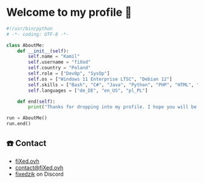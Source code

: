 # Welcome to my profile 👋

```python
#!/usr/bin/python
# -*- coding: UTF-8 -*-

class AboutMe:
    def __init__(self):
        self.name = "Kamil"
        self.username = "fiXed"
        self.country = "Poland"
        self.role = ["DevOp", "SysOp"]
        self.os = ["Windows 11 Enterprise LTSC", "Debian 12"]
        self.skills = ["Bash", "C#", "Java", "Python", "PHP", "HTML", "CSS", "JS", "NodeJS", "jQuery", "TailwindCSS", "Bootstrap", "ExpressJS"]
        self.languages = ["de_DE", "en_US", "pl_PL"]

    def end(self):
        print("Thanks for dropping into my profile. I hope you will be interested in some of my works. Have a nice day!")

run = AboutMe()
run.end()
```

## ☎️ Contact
- [fiXed.ovh](https://fixed.ovh/)
- [contact@fiXed.ovh](mailto:contact@fixed.ovh)
- [fixedzik](#) on Discord
